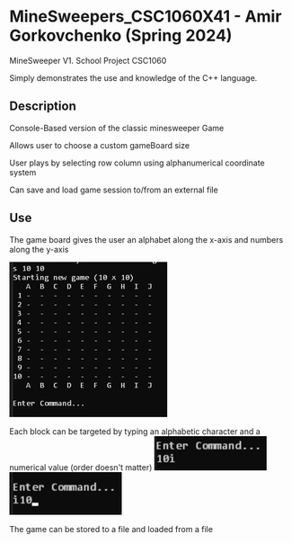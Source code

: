 # MineSweepers_CSC1060X41 - Amir Gorkovchenko (Spring 2024)
MineSweeper V1. School Project CSC1060

Simply demonstrates the use and knowledge of the C++ language.

## Description
Console-Based version of the classic minesweeper Game

Allows user to choose a custom gameBoard size

User plays by selecting row column using alphanumerical coordinate system

Can save and load game session to/from an external file

## Use

The game board gives the user an alphabet along the x-axis and numbers along the y-axis

![alt text](image.png)

Each block can be targeted by typing an alphabetic character and a numerical value (order doesn't matter)
<img src="image-1.png" alt="drawing" width="200"/>
<img src="image-2.png" alt="drawing" width="200"/>

The game can be stored to a file and loaded from a file